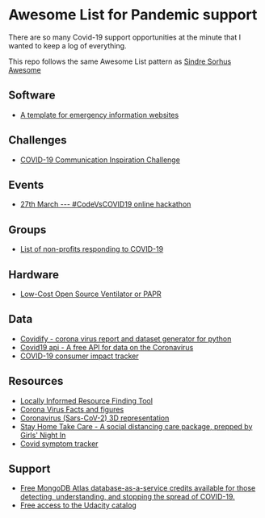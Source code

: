 # Awesome List for Pandemic support

There are so many Covid-19 support opportunities at the minute that I wanted to keep a log of everything.

This repo follows the same Awesome List pattern as [Sindre Sorhus Awesome](https://github.com/sindresorhus/awesome)

## Software

- [A template for emergency information websites](https://github.com/maxboeck/emergency-site)

## Challenges

- [COVID-19 Communication Inspiration Challenge ](https://www.openideo.com/challenge-briefs/covid19-communication-challenge)

## Events
- [27th March --- #CodeVsCOVID19 online hackathon](https://www.codevscovid19.org/)

## Groups

- [List of non-profits responding to COVID-19](https://www.charitynavigator.org/index.cfm?bay=content.view&cpid=7779#group-470)

## Hardware

- [Low-Cost Open Source Ventilator or PAPR ](https://github.com/jcl5m1/ventilator)

## Data

- [Covidify - corona virus report and dataset generator for python](https://github.com/AaronWard/covidify)
- [Covid19 api - A free API for data on the Coronavirus](https://covid19api.com/)
- [COVID-19 consumer impact tracker](https://meetglimpse.com/covid19/)

## Resources

- [Locally Informed Resource Finding Tool](https://local.quarantinesupport.com/)
- [Corona Virus Facts and figures](https://www.statista.com/page/covid-19-coronavirus)
- [Coronavirus (Sars-CoV-2) 3D representation](https://spline.design/coronavirus3d/)
- [Stay Home Take Care - A social distancing care package, prepped by Girls' Night In](https://www.stayhometakecare.com/)
- [Covid symptom tracker](https://covid.joinzoe.com/)

## Support

- [Free MongoDB Atlas database-as-a-service credits available for those detecting, understanding, and stopping the spread of COVID-19.](https://www.mongodb.com/blog/post/helping-developers-tackle-covid19)
- [Free access to the Udacity catalog](https://www.udacity.com/)
